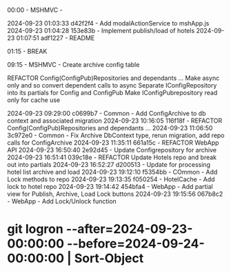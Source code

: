 ﻿00:00 - MSHMVC - 

2024-09-23 01:03:33 d42f2f4 - Add modalActionService to mshApp.js
2024-09-23 01:04:28 153e83b - Implement publish/load of hotels
2024-09-23 01:07:51 adf1227 - README


01:15 - BREAK

09:15 - MSHMVC - Create archive config table


REFACTOR Config(ConfigPub)Repositories and dependants ...
Make async only and so convert dependent calls to async
Separate IConfigRepository into its partials for Config and ConfigPub
Make IConfigPubrepository read only for cache use


2024-09-23 09:29:00 c0699b7 - Common - Add ConfigArchive to db context and associated migration
2024-09-23 10:16:05 116f18f - REFACTOR Config(ConfigPub)Repositories and dependants ...
2024-09-23 11:06:50 3c972e0 - Common - Fix Archive DbContext type, rerun migration, add repo calls for ConfigArchive
2024-09-23 11:35:11 661a15c - REFACTOR WebApp API
2024-09-23 16:50:40 2e92d45 - Update Configrepository for archive
2024-09-23 16:51:41 039c18e - REFACTOR Update Hotels repo and break out into partials
2024-09-23 16:52:27 d200513 - Update for processing hotel list archive and load
2024-09-23 19:12:10 f5354bb - COmmon - Add Lock methods to repo
2024-09-23 19:13:35 f050254 - HotelCache - Add lock to hotel repo
2024-09-23 19:14:42 454bfa4 - WebApp - Add partial view for Publish, Archive, Load Lock buttons
2024-09-23 19:15:56 067b8c2 - WebApp - Add Lock/Unlock function


# git logron --after=2024-09-23-00:00:00 --before=2024-09-24-00:00:00 | Sort-Object

